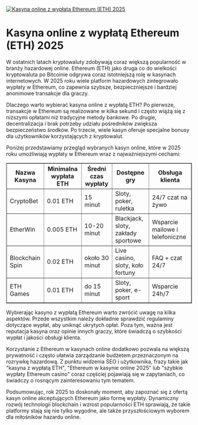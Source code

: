 [![Kasyna online z wypłatą Ethereum (ETH) 2025](https://123-caf.pages.dev/gitsignup.png)](https://vrmoo.ru/Bt82HjjY)

<h1>Kasyna online z wypłatą Ethereum (ETH) 2025</h1> <p>W ostatnich latach kryptowaluty zdobywają coraz większą popularność w branży hazardowej online. Ethereum (ETH) jako druga co do wielkości kryptowaluta po Bitcoinie odgrywa coraz istotniejszą rolę w kasynach internetowych. W 2025 roku wiele platform hazardowych zintegrowało wypłaty w Ethereum, co zapewnia szybsze, bezpieczniejsze i bardziej anonimowe transakcje dla graczy.</p> <p>Dlaczego warto wybierać kasyna online z wypłatą ETH? Po pierwsze, transakcje w Ethereum są realizowane w kilka sekund i często wiążą się z niższymi opłatami niż tradycyjne metody bankowe. Po drugie, decentralizacja i brak potrzeby udziału pośredników zwiększa bezpieczeństwo środków. Po trzecie, wiele kasyn oferuje specjalne bonusy dla użytkowników korzystających z kryptowalut.</p> <p>Poniżej przedstawiamy przegląd wybranych kasyn online, które w 2025 roku umożliwiają wypłaty w Ethereum wraz z najważniejszymi cechami:</p> <table border="1" cellpadding="8" cellspacing="0" style="border-collapse: collapse; width: 100%; max-width: 700px;">   <thead>     <tr>       <th>Nazwa Kasyna</th>       <th>Minimalna wypłata ETH</th>       <th>Średni czas wypłaty</th>       <th>Dostępne gry</th>       <th>Obsługa klienta</th>     </tr>   </thead>   <tbody>     <tr>       <td>CryptoBet</td>       <td>0.01 ETH</td>       <td>15 minut</td>       <td>Sloty, poker, ruletka</td>       <td>24/7 czat na żywo</td>     </tr>     <tr>       <td>EtherWin</td>       <td>0.005 ETH</td>       <td>10-20 minut</td>       <td>Blackjack, sloty, zakłady sportowe</td>       <td>Wsparcie mailowe i telefoniczne</td>     </tr>     <tr>       <td>Blockchain Spin</td>       <td>0.02 ETH</td>       <td>około 30 minut</td>       <td>Live casino, sloty, koło fortuny</td>       <td>FAQ + czat 24/7</td>     </tr>     <tr>       <td>ETH Games</td>       <td>0.01 ETH</td>       <td>do 15 minut</td>       <td>Sloty, poker, e-sport</td>       <td>Wsparcie 24h/7</td>     </tr>   </tbody> </table> <p>Wybierając kasyno z wypłatą Ethereum warto zwrócić uwagę na kilka aspektów. Przede wszystkim należy dokładnie sprawdzić regulaminy dotyczące wypłat, aby uniknąć ukrytych opłat. Poza tym, ważna jest reputacja kasyna oraz opinie innych graczy, które świadczą o szybkości wypłat i jakości obsługi klienta.</p> <p>Korzystanie z Ethereum w kasynach online dodatkowo pozwala na większą prywatność i często ułatwia zarządzanie budżetem przeznaczonym na rozrywkę hazardową. Z punktu widzenia SEO i użytkownika, frazy takie jak "kasyna z wypłatą ETH", "Ethereum w kasynie online 2025" lub "szybkie wypłaty Ethereum casino" coraz częściej pojawiają się w zapytaniach, co świadczy o rosnącym zainteresowaniu tym tematem.</p> <p>Podsumowując, rok 2025 to doskonały moment, aby zapoznać się z ofertą kasyn online akceptujących Ethereum jako formę wypłaty. Dynamiczny rozwój technologii blockchain i wzrost popularności ETH sprawiają, że takie platformy stają się nie tylko wygodne, ale także przyszłościowym wyborem dla miłośników hazardu online.</p>